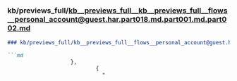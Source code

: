 ### kb/previews_full/kb__previews_full__kb__previews_full__flows__personal_account@guest.har.part018.md.part001.md.part002.md

```md
### kb/previews_full/kb__previews_full__flows__personal_account@guest.har.part018.md.part001.md (part 002)

```md
                    },
                            {
                              "
```

```

```
